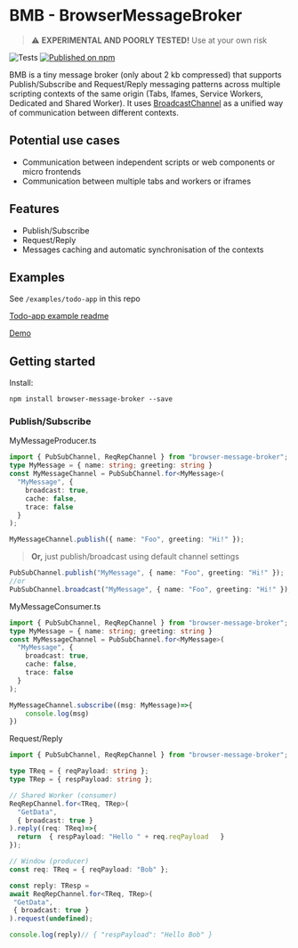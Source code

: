 # BMB - BrowserMessageBroker

> ⚠️ **EXPERIMENTAL AND POORLY TESTED!** Use at your own risk

![Tests](https://github.com/A-Maiorov/bmb/actions/workflows/test.yml/badge.svg)
[![Published on npm](https://img.shields.io/npm/v/browser-message-broker.svg?logo=npm)](https://www.npmjs.com/package/browser-message-broker)

BMB is a tiny message broker (only about 2 kb compressed) that supports Publish/Subscribe and Request/Reply messaging patterns across multiple scripting contexts of the same origin (Tabs, Ifames, Service Workers, Dedicated and Shared Worker). It uses [BroadcastChannel](https://developer.mozilla.org/en-US/docs/Web/API/BroadcastChannel#browser_compatibility) as a unified way of communication between different contexts.

## Potential use cases

- Communication between independent scripts or web components or micro frontends
- Communication between multiple tabs and workers or iframes

## Features

- Publish/Subscribe
- Request/Reply
- Messages caching and automatic synchronisation of the contexts

## Examples

See `/examples/todo-app` in this repo

[Todo-app example readme](/examples/todo-app/readme.md)

[Demo](https://a-maiorov.github.io/bmb/)

## Getting started

Install:

```console
npm install browser-message-broker --save
```

### Publish/Subscribe

MyMessageProducer.ts

```ts
import { PubSubChannel, ReqRepChannel } from "browser-message-broker";
type MyMessage = { name: string; greeting: string }
const MyMessageChannel = PubSubChannel.for<MyMessage>(
  "MyMessage", {
    broadcast: true,
    cache: false,
    trace: false
  }
);

MyMessageChannel.publish({ name: "Foo", greeting: "Hi!" });
```

> **Or,** just publish/broadcast using default channel settings

```ts
PubSubChannel.publish("MyMessage", { name: "Foo", greeting: "Hi!" });
//or
PubSubChannel.broadcast("MyMessage", { name: "Foo", greeting: "Hi!" });
```

MyMessageConsumer.ts

```ts
import { PubSubChannel, ReqRepChannel } from "browser-message-broker";
type MyMessage = { name: string; greeting: string }
const MyMessageChannel = PubSubChannel.for<MyMessage>(
  "MyMessage", {
    broadcast: true,
    cache: false,
    trace: false
  }
);

MyMessageChannel.subscribe((msg: MyMessage)=>{
    console.log(msg)
})
```

Request/Reply

```ts
import { PubSubChannel, ReqRepChannel } from "browser-message-broker";

type TReq = { reqPayload: string };
type TRep = { respPayload: string };

// Shared Worker (consumer)
ReqRepChannel.for<TReq, TRep>(
  "GetData", 
  { broadcast: true }
).reply((req: TReq)=>{
  return  { respPayload: "Hello " + req.reqPayload   }
});

// Window (producer)
const req: TReq = { reqPayload: "Bob" };

const reply: TResp = 
await ReqRepChannel.for<TReq, TRep>(
 "GetData", 
 { broadcast: true }
).request(undefined);

console.log(reply)// { "respPayload": "Hello Bob" }
```
